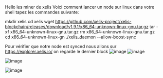 Hello les miner de xelis
Voici comment lancer un node sur linux dans votre shell tapez les commandes suivante:

mkdir xelis
cd xelis
wget https://github.com/xelis-project/xelis-blockchain/releases/download/v1.9.1/x86_64-unknown-linux-gnu.tar.gz
tar -xf x86_64-unknown-linux-gnu.tar.gz
rm x86_64-unknown-linux-gnu.tar.gz
cd x86_64-unknown-linux-gn
./xelis_daemon  --allow-boost-sync


Pour vérifier que notre node est synced nous allons sur https://explorer.xelis.io/ on regarde le dernier block 
![image](https://github.com/JJ-miner/xelis/assets/167770964/d3fdf08b-eb99-4596-b961-8297a4595e45)
![image](https://github.com/JJ-miner/xelis/assets/167770964/bb947a42-89a5-41ad-9c39-13966ac806c7)


![image](https://github.com/JJ-miner/xelis/assets/167770964/92983b4f-ef56-417f-8bb7-57f326dc0b42)
 
![image](https://github.com/JJ-miner/xelis/assets/167770964/165249c4-b06f-4dee-a4fc-937791ea0e06)

